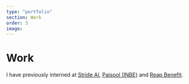 ```yaml
---
type: "portfolio"
section: Work
order: 3
image: 
---
```


# Work

I have previously interned at [Stride AI](https://stride.ai/), [Paisool (INBE)](https://www.paisool.com/) and [Reap Benefit](https://reapbenefit.org/).